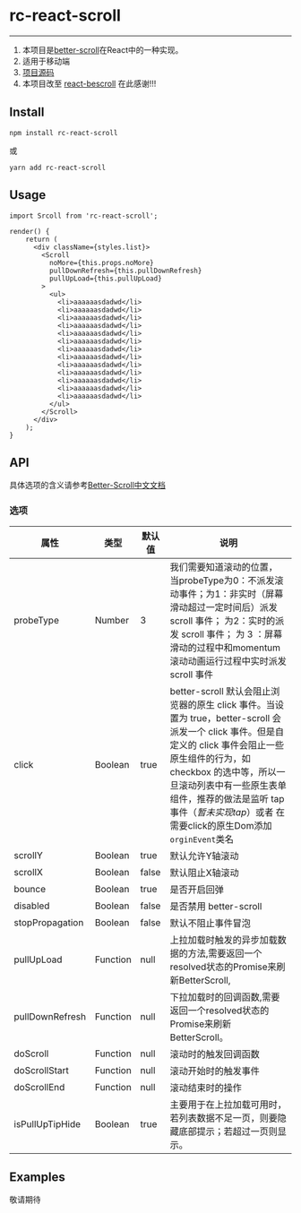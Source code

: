 # rc-react-scroll
---

1. 本项目是[better-scroll](https://github.com/ustbhuangyi/better-scroll)在React中的一种实现。
2. 适用于移动端
3. [项目源码](https://github.com/Fuphoenixes/rc-better-scroll)
4. 本项目改至 [react-bescroll](https://github.com/soluteli/react-bscroll) 在此感谢!!!

## Install

```
npm install rc-react-scroll
```
或
```
yarn add rc-react-scroll
```


## Usage

```
import Srcoll from 'rc-react-scroll';

render() {
    return (
      <div className={styles.list}>
        <Scroll
          noMore={this.props.noMore}
          pullDownRefresh={this.pullDownRefresh}
          pullUpLoad={this.pullUpLoad}
        >
          <ul>
            <li>aaaaaasdadwd</li>
            <li>aaaaaasdadwd</li>
            <li>aaaaaasdadwd</li>
            <li>aaaaaasdadwd</li>
            <li>aaaaaasdadwd</li>
            <li>aaaaaasdadwd</li>
            <li>aaaaaasdadwd</li>
            <li>aaaaaasdadwd</li>
            <li>aaaaaasdadwd</li>
            <li>aaaaaasdadwd</li>
            <li>aaaaaasdadwd</li>
            <li>aaaaaasdadwd</li>
            <li>aaaaaasdadwd</li>
          </ul>
        </Scroll>
      </div>
    );
}

```

## API
具体选项的含义请参考[Better-Scroll中文文档](https://ustbhuangyi.github.io/better-scroll/doc/zh-hans)

### 选项
| 属性 | 类型 | 默认值 | 说明 |
| ---- | ---- | ---- | ---- |
| probeType | Number | 3 | 我们需要知道滚动的位置， 当probeType为0：不派发滚动事件；为1：非实时（屏幕滑动超过一定时间后）派发scroll 事件； 为2：实时的派发 scroll 事件； 为 3 ：屏幕滑动的过程中和momentum 滚动动画运行过程中实时派发 scroll 事件 |
| click | Boolean | true| better-scroll 默认会阻止浏览器的原生 click 事件。当设置为 true，better-scroll 会派发一个 click 事件。但是自定义的 click 事件会阻止一些原生组件的行为，如 checkbox 的选中等，所以一旦滚动列表中有一些原生表单组件，推荐的做法是监听 tap 事件（*暂未实现tap*）或者 在需要click的原生Dom添加`orginEvent`类名 |
| scrollY | Boolean | true | 默认允许Y轴滚动 |
| scrollX | Boolean | false | 默认阻止X轴滚动 |
| bounce | Boolean | true | 是否开启回弹 |
| disabled | Boolean | false | 是否禁用 better-scroll |
| stopPropagation | Boolean | false | 默认不阻止事件冒泡 |
| pullUpLoad | Function | null | 上拉加载时触发的异步加载数据的方法,需要返回一个resolved状态的Promise来刷新BetterScroll,
| pullDownRefresh | Function | null | 下拉加载时的回调函数,需要返回一个resolved状态的Promise来刷新BetterScroll。
| doScroll | Function | null | 滚动时的触发回调函数 |
| doScrollStart | Function | null | 滚动开始时的触发事件 |
| doScrollEnd | Function | null | 滚动结束时的操作 |
| isPullUpTipHide | Boolean | true | 主要用于在上拉加载可用时，若列表数据不足一页，则要隐藏底部提示；若超过一页则显示。 |

## Examples
敬请期待
